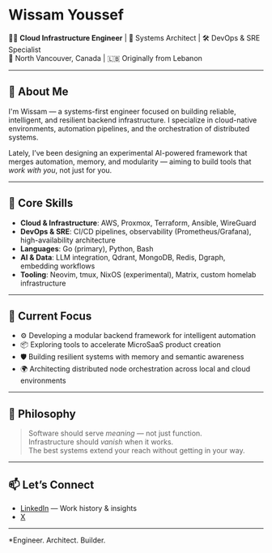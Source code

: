 # Wissam Youssef

👨‍💻 **Cloud Infrastructure Engineer** | 🧠 Systems Architect | 🛠️ DevOps & SRE Specialist  
📍 North Vancouver, Canada | 🇱🇧 Originally from Lebanon

---

## 👋 About Me

I'm Wissam — a systems-first engineer focused on building reliable, intelligent, and resilient backend infrastructure. I specialize in cloud-native environments, automation pipelines, and the orchestration of distributed systems.

Lately, I’ve been designing an experimental AI-powered framework that merges automation, memory, and modularity — aiming to build tools that *work with you*, not just for you.

---

## 🔧 Core Skills

- **Cloud & Infrastructure**: AWS, Proxmox, Terraform, Ansible, WireGuard  
- **DevOps & SRE**: CI/CD pipelines, observability (Prometheus/Grafana), high-availability architecture  
- **Languages**: Go (primary), Python, Bash  
- **AI & Data**: LLM integration, Qdrant, MongoDB, Redis, Dgraph, embedding workflows  
- **Tooling**: Neovim, tmux, NixOS (experimental), Matrix, custom homelab infrastructure

---

## 🧪 Current Focus

- ⚙️ Developing a modular backend framework for intelligent automation  
- 📦 Exploring tools to accelerate MicroSaaS product creation  
- 🛡️ Building resilient systems with memory and semantic awareness  
- 🌍 Architecting distributed node orchestration across local and cloud environments

---

## 🧠 Philosophy

> Software should serve *meaning* — not just function.  
> Infrastructure should *vanish* when it works.  
> The best systems extend your reach without getting in your way.

---

## 📫 Let’s Connect

- [LinkedIn](https://www.linkedin.com/in/wissamyoussef/) — Work history & insights
- [X](https://www.x.com/wissamcodes/)


---

*Engineer. Architect. Builder.  


